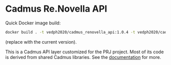 # Cadmus Re.Novella API

Quick Docker image build:

```bash
docker build . -t vedph2020/cadmus_renovella_api:1.0.4 -t vedph2020/cadmus_renovella_api:latest
```

(replace with the current version).

This is a Cadmus API layer customized for the PRJ project. Most of its code is derived from shared Cadmus libraries. See the [documentation](https://github.com/vedph/cadmus_doc/blob/master/guide/api.md) for more.
